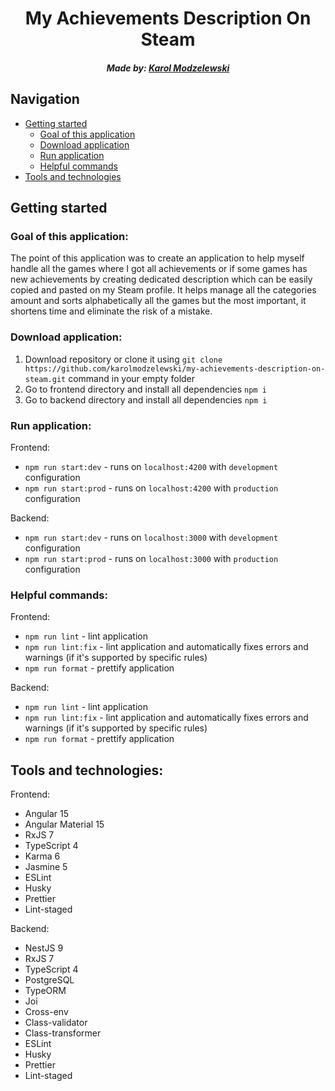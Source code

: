<h1 align="center">My Achievements Description On Steam</h1>

<h5 align="center">
	Made by:
	<a href="https://www.linkedin.com/in/karol-modzelewski/" target="_blank">Karol Modzelewski</a>
</h5>

## Navigation

- [Getting started](#getting-started)
	* [Goal of this application](#goal-of-this-application)
	* [Download application](#download-application)
	* [Run application](#run-application)
	* [Helpful commands](#helpful-commands)
- [Tools and technologies](#tools-and-technologies)

## Getting started

### Goal of this application:

The point of this application was to create an application to help myself handle all the games where I got all achievements or if some games has new achievements by creating dedicated description which can be easily copied and pasted on my Steam profile. It helps manage all the categories amount and sorts alphabetically all the games but the most important, it shortens time and eliminate the risk of a mistake.

### Download application:
1. Download repository or clone it using `git clone https://github.com/karolmodzelewski/my-achievements-description-on-steam.git` command in your empty folder
2. Go to frontend directory and install all dependencies `npm i`
3. Go to backend directory and install all dependencies `npm i`

### Run application:

Frontend:

- `npm run start:dev` -  runs on `localhost:4200` with `development` configuration
- `npm run start:prod` -  runs on `localhost:4200` with `production` configuration

Backend:

- `npm run start:dev` -  runs on `localhost:3000` with `development` configuration
- `npm run start:prod` -  runs on `localhost:3000` with `production` configuration

### Helpful commands:

Frontend:

- `npm run lint` - lint application
- `npm run lint:fix` - lint application and automatically fixes errors and warnings (if it's supported by specific rules)
- `npm run format` - prettify application

Backend:

- `npm run lint` - lint application
- `npm run lint:fix` - lint application and automatically fixes errors and warnings (if it's supported by specific rules)
- `npm run format` - prettify application

## Tools and technologies:

Frontend:

- Angular 15
- Angular Material 15
- RxJS 7
- TypeScript 4
- Karma 6
- Jasmine 5
- ESLint
- Husky
- Prettier
- Lint-staged

Backend:

- NestJS 9
- RxJS 7
- TypeScript 4
- PostgreSQL
- TypeORM
- Joi
- Cross-env
- Class-validator
- Class-transformer
- ESLint
- Husky
- Prettier
- Lint-staged